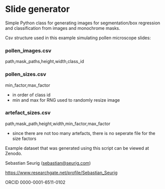 # Slide generator

Simple Python class for generating images for segmentation/box regression and classification from images and monochrome masks.

Csv structure used in this example simulating pollen microscope slides:

### pollen_images.csv
path,mask_paths,height,width,class_id

### pollen_sizes.csv
min_factor,max_factor
- in order of class id
- min and max for RNG used to randomly resize image

### artefact_sizes.csv
path,mask_path,height,width,min_factor,max_factor
- since there are not too many artefacts, there is no seperate file for the size factors

Example dataset that was generated using this script can be viewed at Zenodo.

Sebastian Seurig (sebastian@seurig.com)

https://www.researchgate.net/profile/Sebastian_Seurig

ORCID 0000-0001-6511-0102
